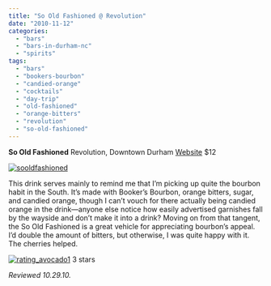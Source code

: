 ```yaml
---
title: "So Old Fashioned @ Revolution"
date: "2010-11-12"
categories:
  - "bars"
  - "bars-in-durham-nc"
  - "spirits"
tags:
  - "bars"
  - "bookers-bourbon"
  - "candied-orange"
  - "cocktails"
  - "day-trip"
  - "old-fashioned"
  - "orange-bitters"
  - "revolution"
  - "so-old-fashioned"
---
```


**So Old Fashioned** Revolution, Downtown Durham [Website](http://www.revolutionrestaurant.com/Revolution_Durham/Cocktails.html) $12

[![](http://s3.amazonaws.com/thegourmez-wpmedia/2010/11/sooldfashioned1.jpg "sooldfashioned")](http://s3.amazonaws.com/thegourmez-wpmedia/2010/11/sooldfashioned1.jpg)

This drink serves mainly to remind me that I’m picking up quite the bourbon habit in the South. It’s made with Booker’s Bourbon, orange bitters, sugar, and candied orange, though I can’t vouch for there actually being candied orange in the drink—anyone else notice how easily advertised garnishes fall by the wayside and don’t make it into a drink? Moving on from that tangent, the So Old Fashioned is a great vehicle for appreciating bourbon’s appeal. I’d double the amount of bitters, but otherwise, I was quite happy with it. The cherries helped.




<div class="caption">

[![](http://s3.amazonaws.com/thegourmez-wpmedia/2010/11/rating_avocado11.gif "rating_avocado1")](http://s3.amazonaws.com/thegourmez-wpmedia/2010/11/rating_avocado11.gif) 3 stars</div>


_Reviewed 10.29.10._
